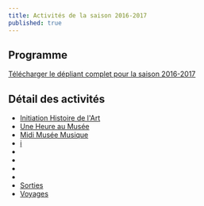 ```yaml
---
title: Activités de la saison 2016-2017
published: true
---
```



## Programme

[Télécharger le dépliant complet pour la saison 2016-2017](/fichiers/brochure-2016-2017.pdf)

## Détail des activités

- [Initiation Histoire de l'Art](/pages/activites/.html)
- [Une Heure au Musée](/pages/activites/.html)
- [Midi Musée Musique](/pages/activites/.html)
- [i](/pages/activites/.html)
- [](/pages/activites/.html)
- [](/pages/activites/cycle-.html)
- [](/pages/activites/.html)
- [](/pages/activites/.html) 
- [Sorties](/pages/activites/sorties.html)
- [Voyages](/pages/activites/voyages.html)
